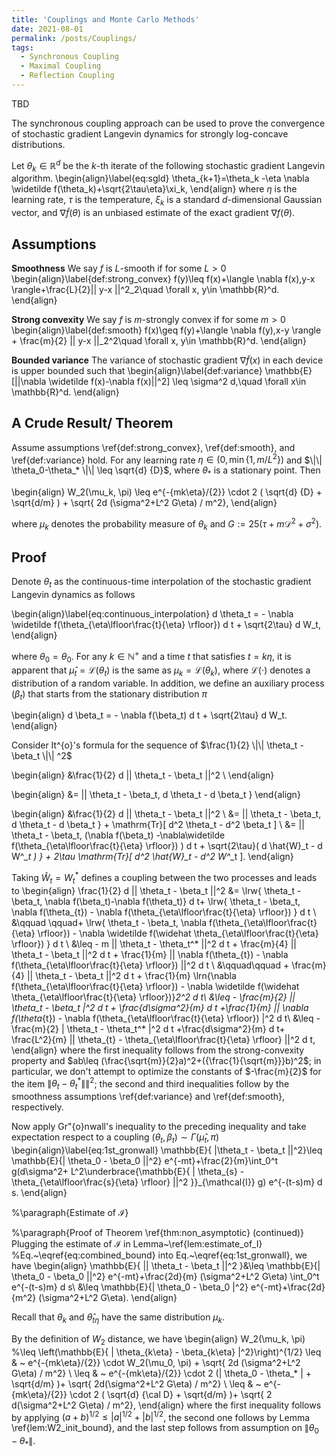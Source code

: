 ```yaml
---
title: 'Couplings and Monte Carlo Methods'
date: 2021-08-01
permalink: /posts/Couplings/
tags:
  - Synchronous Coupling
  - Maximal Coupling
  - Reflection Coupling
---
```



TBD

The synchronous coupling approach can be used to prove the convergence of stochastic gradient Langevin dynamics for strongly log-concave distributions.

Let $\theta_k\in \mathbb{R}^d$ be the $k$-th iterate of the following stochastic gradient Langevin algorithm.
\begin{align}\label{eq:sgld}
    \theta_{k+1}=\theta_k -\eta \nabla \widetilde f(\theta_k)+\sqrt{2\tau\eta}\xi_k,
\end{align}
where $\eta$ is the learning rate, $\tau$ is the temperature, $\xi_k$ is a standard $d$-dimensional Gaussian vector, and $\nabla \widetilde f(\theta)$ is an unbiased estimate of the exact gradient $\nabla f(\theta)$.




## Assumptions

**Smoothness** We say $f$ is $L$-smooth if for some $L>0$
\begin{align}\label{def:strong_convex}
f(y)\leq f(x)+\langle \nabla f(x),y-x \rangle+\frac{L}{2}|| y-x ||^2_2\quad \forall x, y\in \mathbb{R}^d.
\end{align}


**Strong convexity**
We say $f$ is $m$-strongly convex if for some $m>0$
\begin{align}\label{def:smooth}
f(x)\geq f(y)+\langle \nabla f(y),x-y \rangle + \frac{m}{2} || y-x ||_2^2\quad \forall x, y\in \mathbb{R}^d.
\end{align}


**Bounded variance** The variance of stochastic gradient $\nabla \widetilde f(x)$ in each device is upper bounded such that
\begin{align}\label{def:variance}
\mathbb{E}[||\nabla \widetilde f(x)-\nabla f(x)||^2] \leq \sigma^2 d,\quad \forall x\in \mathbb{R}^d.
\end{align}




## A Crude Result/ Theorem

Assume assumptions \ref{def:strong_convex}, \ref{def:smooth}, and \ref{def:variance} hold. For any learning rate $\eta \in (0 , \min \{ 1, {m}/{L^2} \} )$  and $\|\| \theta_0-\theta_* \|\| \leq \sqrt{d} {D}$, where $\theta_*$ is a stationary point. Then


\begin{align}
W_2(\mu_k, \pi) \leq e^{-{mk\eta}/{2}} \cdot 2 ( \sqrt{d} {D} + \sqrt{d/m} ) + \sqrt{ 2d (\sigma^2+L^2 G\eta) / m^2},
\end{align}

where $\mu_k$ denotes the probability measure of $\theta_k$ and $G:=25(\tau+m\mathcal{D}^2+\sigma^2)$.


## Proof
Denote $\theta_t$ as the continuous-time interpolation of the stochastic gradient Langevin dynamics as follows

\begin{align}\label{eq:continuous_interpolation}
d \theta_t = - \nabla \widetilde f(\theta_{\eta\lfloor\frac{t}{\eta} \rfloor}) d t + \sqrt{2\tau} d W_t,
\end{align}

where ${\theta}_0=\theta_0$. For any $k\in \mathbb{N}^{+}$ and a time $t$ that satisfies $t=k\eta$, it is apparent that $\widehat\mu_t=\mathcal{L}({\theta}_t)$ is the same as $\mu_k=\mathcal{L}(\theta_k)$, where $\mathcal{L}(\cdot)$ denotes a distribution of a random variable. In addition, we define an auxiliary process $(\beta_t)$ that starts from the stationary distribution $\pi$

\begin{align}
d \beta_t = - \nabla f(\beta_t) d t + \sqrt{2\tau} d W_t.
\end{align}



Consider It\^{o}'s formula for the sequence of $\frac{1}{2}  \|\| \theta_t - \beta_t \|\| ^2$


\begin{align}
&\frac{1}{2} d  \|\| \theta_t - \beta_t \|\|^2 \\
\end{align}


\begin{align}
&= \|\| \theta_t - \beta_t, d \theta_t - d \beta_t }
\end{align}



\begin{align}
&\frac{1}{2} d  \|\| \theta_t - \beta_t \|\|^2 \\
&= \|\| \theta_t - \beta_t, d \theta_t - d \beta_t } + \mathrm{Tr}[ d^2 \theta_t - d^2 \beta_t ] \\
&= \|\| \theta_t - \beta_t, (\nabla f(\beta_t) -\nabla\widetilde  f(\theta_{\eta\lfloor\frac{t}{\eta} \rfloor}) ) d t + \sqrt{2\tau}( d \hat{W}_t -  d W^*_t ) } + 2\tau \mathrm{Tr}[ d^2 \hat{W}_t - d^2 W^*_t ].
\end{align}



Taking $\hat{W}_t = W^*_t$ defines a coupling between the two processes and leads to
\begin{align}
\frac{1}{2} d \|\| \theta_t - \beta_t \|\|^2
&= \lrw{ \theta_t - \beta_t, \nabla f(\beta_t)-\nabla f(\theta_t)} d t+ \lrw{ \theta_t - \beta_t,  \nabla f(\theta_{t}) - \nabla f(\theta_{\eta\lfloor\frac{t}{\eta} \rfloor})  } d t \\
&\qquad \qquad+ \lrw{ \theta_t - \beta_t, \nabla f(\theta_{\eta\lfloor\frac{t}{\eta} \rfloor}) - \nabla \widetilde f(\widehat \theta_{\eta\lfloor\frac{t}{\eta} \rfloor}) } d t \\
&\leq - m \|\| \theta_t - \theta_t^* \|\|^2 d t + \frac{m}{4} \|\| \theta_t - \beta_t \|\|^2 d t + \frac{1}{m}  \|\| \nabla f(\theta_{t}) - \nabla f(\theta_{\eta\lfloor\frac{t}{\eta} \rfloor})  \|\|^2 d t \\
&\qquad\qquad  + \frac{m}{4} \|\| \theta_t - \beta_t \|\|^2 d t + \frac{1}{m} \lrn{\nabla f(\theta_{\eta\lfloor\frac{t}{\eta} \rfloor}) - \nabla \widetilde f(\widehat \theta_{\eta\lfloor\frac{t}{\eta} \rfloor})}_2^2 d t\\
&\leq  - \frac{m}{2} \|\| \theta_t - \beta_t \|^2 d t + \frac{d\sigma^2}{m} d t +\frac{1}{m} \|\| \nabla f(\theta_{t}) - \nabla f(\theta_{\eta\lfloor\frac{t}{\eta} \rfloor}) \|^2  d t\\
&\leq - \frac{m}{2} \| \theta_t - \theta_t^* \|^2 d t +\frac{d\sigma^2}{m} d t+ \frac{L^2}{m} \|\| \theta_{t} - \theta_{\eta\lfloor\frac{t}{\eta} \rfloor} \|\|^2  d t,
\end{align}
where the first inequality follows from the strong-convexity property and $ab\leq  (\frac{\sqrt{m}}{2}a)^2+({\frac{1}{\sqrt{m}}}b)^2$; in particular, we don't attempt to optimize the constants of $-\frac{m}{2}$ for the item $\| \theta_t - \theta_t^* \|\|^2$; the second and third inequalities follow by the smoothness assumptions \ref{def:variance} and \ref{def:smooth}, respectively.


Now apply Gr\"{o}nwall's inequality to the preceding inequality and take expectation respect to a coupling $(\theta_t, \beta_t) \sim \Gamma(\widehat\mu_t,\pi)$
\begin{align}\label{eq:1st_gronwall}
     \mathbb{E}{ \|\theta_t - \beta_t \|\|^2}\leq  \mathbb{E}{\| \theta_0 - \beta_0 \|\|^2} e^{-mt}+\frac{2}{m}\int_0^t g(d\sigma^2+ L^2\underbrace{\mathbb{E}{ \| \theta_{s} - \theta_{\eta\lfloor\frac{s}{\eta} \rfloor} \|\|^2 }}_{\mathcal{I}} g) e^{-(t-s)m} d s. 
\end{align}




%\paragraph{Estimate of $\mathcal{I}$} 

%\paragraph{Proof of Theorem \ref{thm:non_asymptotic} (continued)} 
Plugging the estimate of $\mathcal{I}$ in Lemma~\ref{lem:estimate_of_I} %Eq.~\eqref{eq:combined_bound} 
into Eq.~\eqref{eq:1st_gronwall}, we have
\begin{align}
    \mathbb{E}{ \|\| \theta_t - \beta_t \|\|^2 }&\leq  \mathbb{E}{\| \theta_0 - \beta_0 \|\|^2} e^{-mt}+\frac{2d}{m} (\sigma^2+L^2 G\eta) \int_0^t  e^{-(t-s)m} d s\\
     &\leq \mathbb{E}{\| \theta_0 - \beta_0 \|^2} e^{-mt}+\frac{2d}{m^2} (\sigma^2+L^2 G\eta).
\end{align}

Recall that $\theta_k$ and $\widehat\theta_{t\eta}$ have the same distribution $\mu_k$. 


By the definition of $W_2$ distance, we have
\begin{align}
W_2(\mu_k, \pi) 
%\leq \left(\mathbb{E}{ \| \theta_{k\eta} - \beta_{k\eta} \|^2}\right)^{1/2}
\leq & ~ e^{-{mk\eta}/{2}} \cdot W_2(\mu_0, \pi) + \sqrt{ 2d (\sigma^2+L^2 G\eta) / m^2} \\
\leq & ~ e^{-{mk\eta}/{2}} \cdot 2 (\| \theta_0 - \theta_* \| +  \sqrt{d/m} )+ \sqrt{ 2d(\sigma^2+L^2 G\eta) / m^2} \\
\leq & ~ e^{-{mk\eta}/{2}} \cdot 2 ( \sqrt{d} {\cal D} +  \sqrt{d/m} )+  \sqrt{ 2 d(\sigma^2+L^2 G\eta) / m^2},
\end{align}
where the first inequality follows by applying $(a+b)^{1/2}\leq |a|^{1/2}+|b|^{1/2}$, the second one follows by Lemma \ref{lem:W2_init_bound}, and the last step follows from assumption on $\| \theta_0 - \theta_* \|$.





